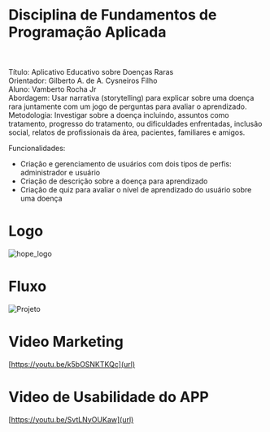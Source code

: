 # Disciplina de Fundamentos de Programação Aplicada<br><br>

Título: Aplicativo Educativo sobre Doenças Raras<br>
Orientador: Gilberto A. de A. Cysneiros Filho<br>
Aluno: Vamberto Rocha Jr <br>
Abordagem: Usar narrativa (​storytelling​) para explicar sobre uma doença rara juntamente com um jogo de perguntas para avaliar o aprendizado.<br>
Metodologia: Investigar sobre a doença incluindo, assuntos como tratamento, progresso do tratamento, ou dificuldades enfrentadas, inclusão social, relatos de profissionais da área, pacientes, familiares e amigos.<br>

Funcionalidades:<br>

- Criação e gerenciamento de usuários com dois tipos de perfis: administrador e usuário
- Criação de descrição sobre a doença para aprendizado
- Criação de quiz para avaliar o nível de aprendizado do usuário sobre uma doença 



# Logo
![hope_logo](https://user-images.githubusercontent.com/17991183/115553149-773f8880-a283-11eb-9a0a-9bca8b4c95cc.png)

# Fluxo
![Projeto](https://user-images.githubusercontent.com/17991183/114729647-8f108d00-9d16-11eb-9f63-4273eb8dc206.png)

# Video Marketing
[https://youtu.be/k5bOSNKTKQc](url)

# Video de Usabilidade do APP
[https://youtu.be/SvtLNyOUKaw](url)
